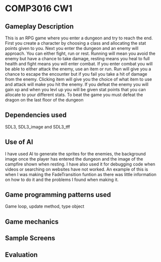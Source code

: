 # COMP3016 CW1


## Gameplay Description
This is an RPG game where you enter a dungeon and try to reach the end.
First you create a character by choosing a class and allocating the stat points given to you.
Next you enter the dungeon and an enemy will approach. You can either fight, run or rest. Running will mean you avoid the enemy but have a chance to take damage, resting means you heal to full health and fight means you will enter combat.
If you enter combat you will be able to either attack the enemy, use an item or run. Run will give you a chance to escape the encounter but if you fail you take a hit of damage from the enemy. Clicking item will give you the choice of what item to use and attack will make you hit the enemy.
If you defeat the enemy you will gain xp and when you levl up you will be given stat points that you can allocate to your different stats.
To beat the game you must defeat the dragon on the last floor of the dungeon


## Dependencies used
SDL3, SDL3_image and SDL3_tff

## Use of AI
I have used AI to generate the sprites for the enemies, the background image once the player has entered the dungeon and the image of the campfire shown when resting.
I have also used it for debugging code when videos or searching on websites have not worked. An example of this is when I was making the FadeTransition funtion as there was little information on how to do it and the problems I found when making it.

## Game programming patterns used
Game loop, update method, type object

## Game mechanics


## Sample Screens


## Evaluation
